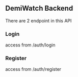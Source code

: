 
## DemiWatch Backend

There are 2 endpoint in this API
### Login
access from /auth/login

### Register
access from /auth/register
